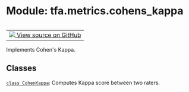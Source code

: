 <div itemscope itemtype="http://developers.google.com/ReferenceObject">
<meta itemprop="name" content="tfa.metrics.cohens_kappa" />
<meta itemprop="path" content="Stable" />
</div>

# Module: tfa.metrics.cohens_kappa


<table class="tfo-notebook-buttons tfo-api" align="left">

<td>
  <a target="_blank" href="https://github.com/tensorflow/addons/tree/r0.5/tensorflow_addons/metrics/cohens_kappa.py">
    <img src="https://www.tensorflow.org/images/GitHub-Mark-32px.png" />
    View source on GitHub
  </a>
</td></table>



Implements Cohen's Kappa.

<!-- Placeholder for "Used in" -->


## Classes

[`class CohenKappa`](../../tfa/metrics/CohenKappa.md): Computes Kappa score between two raters.

